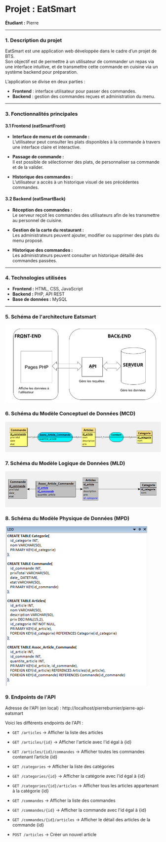 # **Projet : EatSmart**

**Étudiant :** Pierre

---

### **1. Description du projet**

EatSmart est une application web développée dans le cadre d’un projet de BTS.  
Son objectif est de permettre à un utilisateur de commander un repas via une interface intuitive, et de transmettre cette commande en cuisine via un système backend pour préparation.

L’application se divise en deux parties :
- **Frontend** : interface utilisateur pour passer des commandes.
- **Backend** : gestion des commandes reçues et administration du menu.

---

### **3. Fonctionnalités principales**

#### **3.1 Frontend (eatSmartFront)**

- **Interface de menu et de commande :**  
  L’utilisateur peut consulter les plats disponibles à la commande à travers une interface claire et interactive.

- **Passage de commande :**  
  Il est possible de sélectionner des plats, de personnaliser sa commande et de la valider.

- **Historique des commandes :**  
  L’utilisateur a accès à un historique visuel de ses précédentes commandes.

#### **3.2 Backend (eatSmartBack)**

- **Réception des commandes :**  
  Le serveur reçoit les commandes des utilisateurs afin de les transmettre au personnel de cuisine.

- **Gestion de la carte du restaurant :**  
  Les administrateurs peuvent ajouter, modifier ou supprimer des plats du menu proposé.

- **Historique des commandes :**  
  Les administrateurs peuvent consulter un historique détaillé des commandes passées.

---

### **4. Technologies utilisées**

- **Frontend :** HTML, CSS, JavaScript  
- **Backend :** PHP, API REST  
- **Base de données :** MySQL

---

### **5. Schéma de l'architecture Eatsmart**

![Schéma de l'architecture](assets/img/schema.png)

### **6. Schéma du Modèle Conceptuel de Données (MCD)**

![Schéma du MCD](assets/img/mcd.png)

### **7. Schéma du Modèle Logique de Données (MLD)**

![Schéma du MLD](assets/img/mld.png)

### **8. Schéma du Modèle Physique de Données (MPD)**

![Schéma du MPD](assets/img/mpd.png)

### **9. Endpoints de l'API**

Adresse de l'API (en local) : http://localhost/pierreburnier/pierre-api-eatsmart

Voici les différents endpoints de l'API : 
- `GET /articles` → Afficher la liste des articles
- `GET /articles/{id}` → Afficher l'article avec l'id égal à {id}
- `GET /articles/{id}/commandes` → Afficher toutes les commandes contenant l’article {id}
- `GET /categories` → Afficher la liste des catégories
- `GET /categories/{id}` → Afficher la catégorie avec l'id égal à {id}
- `GET /categories/{id}/articles` → Afficher tous les articles appartenant à la catégorie {id}
- `GET /commandes` → Afficher la liste des commandes
- `GET /commandes/{id}` → Afficher la commande avec l'id égal à {id}
- `GET /commandes/{id}/articles` → Afficher le détail des articles de la commande {id}

- `POST /articles` → Créer un nouvel article